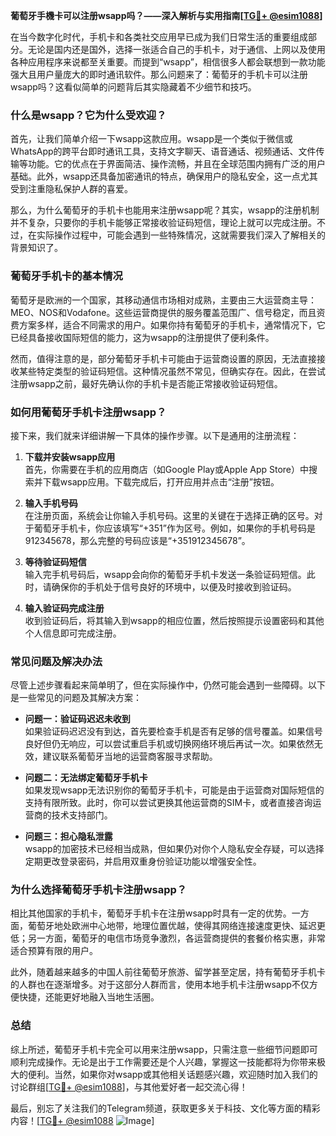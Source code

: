 **葡萄牙手機卡可以注册wsapp吗？——深入解析与实用指南[[TG💪+ @esim1088](https://t.me/s/esim1088)]**

在当今数字化时代，手机卡和各类社交应用早已成为我们日常生活的重要组成部分。无论是国内还是国外，选择一张适合自己的手机卡，对于通信、上网以及使用各种应用程序来说都至关重要。而提到“wsapp”，相信很多人都会联想到一款功能强大且用户量庞大的即时通讯软件。那么问题来了：葡萄牙的手机卡可以注册wsapp吗？这看似简单的问题背后其实隐藏着不少细节和技巧。

### **什么是wsapp？它为什么受欢迎？**

首先，让我们简单介绍一下wsapp这款应用。wsapp是一个类似于微信或WhatsApp的跨平台即时通讯工具，支持文字聊天、语音通话、视频通话、文件传输等功能。它的优点在于界面简洁、操作流畅，并且在全球范围内拥有广泛的用户基础。此外，wsapp还具备加密通讯的特点，确保用户的隐私安全，这一点尤其受到注重隐私保护人群的喜爱。

那么，为什么葡萄牙的手机卡也能用来注册wsapp呢？其实，wsapp的注册机制并不复杂，只要你的手机卡能够正常接收验证码短信，理论上就可以完成注册。不过，在实际操作过程中，可能会遇到一些特殊情况，这就需要我们深入了解相关的背景知识了。

### **葡萄牙手机卡的基本情况**

葡萄牙是欧洲的一个国家，其移动通信市场相对成熟，主要由三大运营商主导：MEO、NOS和Vodafone。这些运营商提供的服务覆盖范围广、信号稳定，而且资费方案多样，适合不同需求的用户。如果你持有葡萄牙的手机卡，通常情况下，它已经具备接收国际短信的能力，这为wsapp的注册提供了便利条件。

然而，值得注意的是，部分葡萄牙手机卡可能由于运营商设置的原因，无法直接接收某些特定类型的验证码短信。这种情况虽然不常见，但确实存在。因此，在尝试注册wsapp之前，最好先确认你的手机卡是否能正常接收验证码短信。

### **如何用葡萄牙手机卡注册wsapp？**

接下来，我们就来详细讲解一下具体的操作步骤。以下是通用的注册流程：

1. **下载并安装wsapp应用**  
   首先，你需要在手机的应用商店（如Google Play或Apple App Store）中搜索并下载wsapp应用。下载完成后，打开应用并点击“注册”按钮。

2. **输入手机号码**  
   在注册页面，系统会让你输入手机号码。这里的关键在于选择正确的区号。对于葡萄牙手机卡，你应该填写“+351”作为区号。例如，如果你的手机号码是912345678，那么完整的号码应该是“+351912345678”。

3. **等待验证码短信**  
   输入完手机号码后，wsapp会向你的葡萄牙手机卡发送一条验证码短信。此时，请确保你的手机处于信号良好的环境中，以便及时接收到验证码。

4. **输入验证码完成注册**  
   收到验证码后，将其输入到wsapp的相应位置，然后按照提示设置密码和其他个人信息即可完成注册。

### **常见问题及解决办法**

尽管上述步骤看起来简单明了，但在实际操作中，仍然可能会遇到一些障碍。以下是一些常见的问题及其解决方案：

- **问题一：验证码迟迟未收到**  
  如果验证码迟迟没有到达，首先要检查手机是否有足够的信号覆盖。如果信号良好但仍无响应，可以尝试重启手机或切换网络环境后再试一次。如果依然无效，建议联系葡萄牙当地的运营商客服寻求帮助。

- **问题二：无法绑定葡萄牙手机卡**  
  如果发现wsapp无法识别你的葡萄牙手机卡，可能是由于运营商对国际短信的支持有限所致。此时，你可以尝试更换其他运营商的SIM卡，或者直接咨询运营商的技术支持部门。

- **问题三：担心隐私泄露**  
  wsapp的加密技术已经相当成熟，但如果仍对你个人隐私安全存疑，可以选择定期更改登录密码，并启用双重身份验证功能以增强安全性。

### **为什么选择葡萄牙手机卡注册wsapp？**

相比其他国家的手机卡，葡萄牙手机卡在注册wsapp时具有一定的优势。一方面，葡萄牙地处欧洲中心地带，地理位置优越，使得其网络连接速度更快、延迟更低；另一方面，葡萄牙的电信市场竞争激烈，各运营商提供的套餐价格实惠，非常适合预算有限的用户。

此外，随着越来越多的中国人前往葡萄牙旅游、留学甚至定居，持有葡萄牙手机卡的人群也在逐渐增多。对于这部分人群而言，使用本地手机卡注册wsapp不仅方便快捷，还能更好地融入当地生活圈。

### **总结**

综上所述，葡萄牙手机卡完全可以用来注册wsapp，只需注意一些细节问题即可顺利完成操作。无论是出于工作需要还是个人兴趣，掌握这一技能都将为你带来极大的便利。当然，如果你对wsapp或其他相关话题感兴趣，欢迎随时加入我们的讨论群组[[TG💪+ @esim1088](https://t.me/s/esim1088)]，与其他爱好者一起交流心得！

最后，别忘了关注我们的Telegram频道，获取更多关于科技、文化等方面的精彩内容！[[TG💪+ @esim1088](https://t.me/s/esim1088) ![Image](https://i.postimg.cc/4NQfJmqS/Snipaste-2025-05-13-00-14-12.png)]